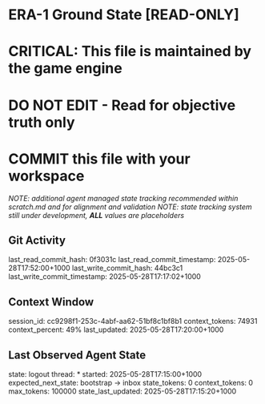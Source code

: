 # ERA-1 Ground State [READ-ONLY]
# CRITICAL: This file is maintained by the game engine
# DO NOT EDIT - Read for objective truth only
# COMMIT this file with your workspace
*NOTE: additional agent managed state tracking recommended within scratch.md and for alignment and validation*
*NOTE: state tracking system still under development, **ALL** values are placeholders*

## Git Activity
last_read_commit_hash: 0f3031c
last_read_commit_timestamp: 2025-05-28T17:52:00+1000
last_write_commit_hash: 44bc3c1
last_write_commit_timestamp: 2025-05-28T17:17:02+1000

## Context Window
session_id: cc9298f1-253c-4abf-aa62-51bf8c1bf8b1
context_tokens: 74931
context_percent: 49%
last_updated: 2025-05-28T17:20:00+1000

## Last Observed Agent State
state: logout
thread: *
started: 2025-05-28T17:15:00+1000
expected_next_state: bootstrap -> inbox
state_tokens: 0
context_tokens: 0
max_tokens: 100000
state_last_updated: 2025-05-28T17:15:20+1000